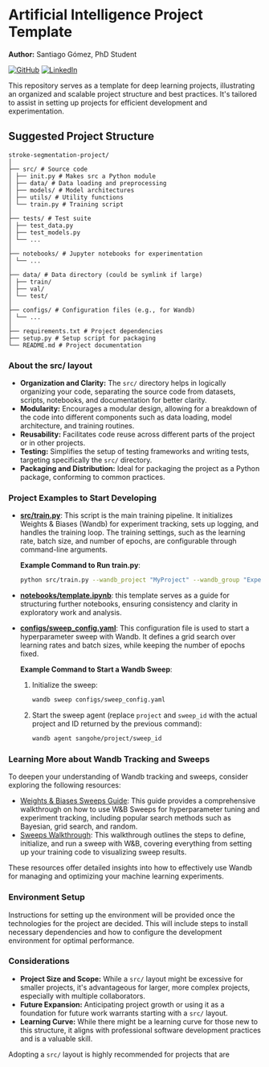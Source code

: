 # Artificial Intelligence Project Template

**Author:** Santiago Gómez, PhD Student

[![GitHub](https://img.shields.io/badge/GitHub-100000?style=for-the-badge&logo=github&logoColor=white)](https://github.com/sangohe)
[![LinkedIn](https://img.shields.io/badge/linkedin-%230077B5.svg?style=for-the-badge&logo=linkedin&logoColor=white)](https://co.linkedin.com/in/santiagogomezh)

This repository serves as a template for deep learning projects, illustrating an organized and scalable project structure and best practices. It's tailored to assist in setting up projects for efficient development and experimentation.

## Suggested Project Structure

```
stroke-segmentation-project/
│
├── src/ # Source code
│ ├── init.py # Makes src a Python module
│ ├── data/ # Data loading and preprocessing
│ ├── models/ # Model architectures
│ ├── utils/ # Utility functions
│ └── train.py # Training script
│
├── tests/ # Test suite
│ ├── test_data.py
│ ├── test_models.py
│ └── ...
│
├── notebooks/ # Jupyter notebooks for experimentation
│ └── ...
│
├── data/ # Data directory (could be symlink if large)
│ ├── train/
│ ├── val/
│ └── test/
│
├── configs/ # Configuration files (e.g., for Wandb)
│ └── ...
│
├── requirements.txt # Project dependencies
├── setup.py # Setup script for packaging
└── README.md # Project documentation
```

### About the src/ layout
- **Organization and Clarity:** The `src/` directory helps in logically organizing your code, separating the source code from datasets, scripts, notebooks, and documentation for better clarity.
- **Modularity:** Encourages a modular design, allowing for a breakdown of the code into different components such as data loading, model architecture, and training routines.
- **Reusability:** Facilitates code reuse across different parts of the project or in other projects.
- **Testing:** Simplifies the setup of testing frameworks and writing tests, targeting specifically the `src/` directory.
- **Packaging and Distribution:** Ideal for packaging the project as a Python package, conforming to common practices.

### Project Examples to Start Developing

- **[src/train.py](./src/train.py)**: This script is the main training pipeline. It initializes Weights & Biases (Wandb) for experiment tracking, sets up logging, and handles the training loop. The training settings, such as the learning rate, batch size, and number of epochs, are configurable through command-line arguments. 

    **Example Command to Run train.py**:
    ```bash
    python src/train.py --wandb_project "MyProject" --wandb_group "ExperimentGroup" --wandb_name "Experiment1" --learning_rate 0.001 --epochs 20 --batch_size 32
    ```

- **[notebooks/template.ipynb](./notebooks/template.ipynb)**: this template serves as a guide for structuring further notebooks, ensuring consistency and clarity in exploratory work and analysis.

- **[configs/sweep_config.yaml](./configs/sweep_config.yaml)**: This configuration file is used to start a hyperparameter sweep with Wandb. It defines a grid search over learning rates and batch sizes, while keeping the number of epochs fixed.

    **Example Command to Start a Wandb Sweep**:
    1. Initialize the sweep:
        ```bash
        wandb sweep configs/sweep_config.yaml
        ```
    2. Start the sweep agent (replace `project` and `sweep_id` with the actual project and ID returned by the previous command):
        ```bash
        wandb agent sangohe/project/sweep_id
        ```

### Learning More about Wandb Tracking and Sweeps

To deepen your understanding of Wandb tracking and sweeps, consider exploring the following resources:

- [Weights & Biases Sweeps Guide](https://docs.wandb.ai/guides/sweeps): This guide provides a comprehensive walkthrough on how to use W&B Sweeps for hyperparameter tuning and experiment tracking, including popular search methods such as Bayesian, grid search, and random.
- [Sweeps Walkthrough](https://docs.wandb.ai/guides/sweeps/walkthrough): This walkthrough outlines the steps to define, initialize, and run a sweep with W&B, covering everything from setting up your training code to visualizing sweep results.

These resources offer detailed insights into how to effectively use Wandb for managing and optimizing your machine learning experiments.

### Environment Setup
Instructions for setting up the environment will be provided once the technologies for the project are decided. This will include steps to install necessary dependencies and how to configure the development environment for optimal performance.

### Considerations
- **Project Size and Scope:** While a `src/` layout might be excessive for smaller projects, it's advantageous for larger, more complex projects, especially with multiple collaborators.
- **Future Expansion:** Anticipating project growth or using it as a foundation for future work warrants starting with a `src/` layout.
- **Learning Curve:** While there might be a learning curve for those new to this structure, it aligns with professional software development practices and is a valuable skill.

Adopting a `src/` layout is highly recommended for projects that are
